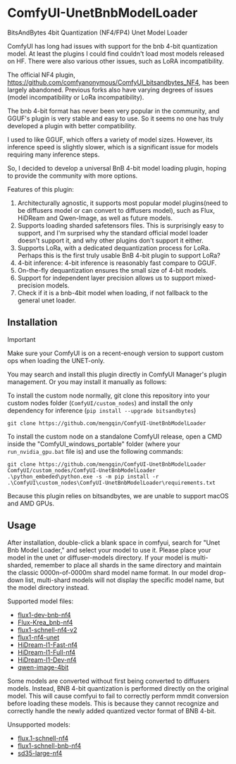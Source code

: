 # ComfyUI-UnetBnbModelLoader

BitsAndBytes 4bit Quantization (NF4/FP4) Unet Model Loader

ComfyUI has long had issues with support for the bnb 4-bit quantization model. At least the plugins I could find couldn't load most models released on HF. There were also various other issues, such as LoRA incompatibility.

The official NF4 plugin, https://github.com/comfyanonymous/ComfyUI_bitsandbytes_NF4, has been largely abandoned. Previous forks also have varying degrees of issues (model incompatibility or LoRa incompatibility).

The bnb 4-bit format has never been very popular in the community, and GGUF's plugin is very stable and easy to use. So it seems no one has truly developed a plugin with better compatibility.

I used to like GGUF, which offers a variety of model sizes. However, its inference speed is slightly slower, which is a significant issue for models requiring many inference steps.

So, I decided to develop a universal BnB 4-bit model loading plugin, hoping to provide the community with more options.

Features of this plugin:

1. Architecturally agnostic, it supports most popular model plugins(need to be diffusers model or can convert to diffusers model), such as Flux, HiDReam and Qwen-Image, as well as future models.
2. Supports loading sharded safetensors files. This is surprisingly easy to support, and I'm surprised why the standard official model loader doesn't support it, and why other plugins don't support it either.
3. Supports LoRa, with a dedicated dequantization process for LoRa. Perhaps this is the first truly usable BnB 4-bit plugin to support LoRa?
4. 4-bit inference: 4-bit inference is reasonably fast compare to GGUF.
5. On-the-fly dequantization ensures the small size of 4-bit models.
6. Support for independent layer precision allows us to support mixed-precision models.
7. Check if it is a bnb-4bit model when loading, if not fallback to the general unet loader.

## Installation

> [!IMPORTANT]  
> Make sure your ComfyUI is on a recent-enough version to support custom ops when loading the UNET-only.

You may search and install this plugin directly in ComfyUI Manager's plugin management. Or you may install it manually as follows:

To install the custom node normally, git clone this repository into your custom nodes folder (`ComfyUI/custom_nodes`) and install the only dependency for inference (`pip install --upgrade bitsandbytes`)

```
git clone https://github.com/mengqin/ComfyUI-UnetBnbModelLoader
```

To install the custom node on a standalone ComfyUI release, open a CMD inside the "ComfyUI_windows_portable" folder (where your `run_nvidia_gpu.bat` file is) and use the following commands:

```
git clone https://github.com/mengqin/ComfyUI-UnetBnbModelLoader ComfyUI/custom_nodes/ComfyUI-UnetBnbModelLoader
.\python_embeded\python.exe -s -m pip install -r .\ComfyUI\custom_nodes\ComfyUI-UnetBnbModelLoader\requirements.txt
```

Because this plugin relies on bitsandbytes, we are unable to support macOS and AMD GPUs.

## Usage

After installation, double-click a blank space in comfyui, search for "Unet Bnb Model Loader," and select your model to use it. Please place your model in the unet or diffuser-models directory.
If your model is multi-sharded, remember to place all shards in the same directory and maintain the classic 0000n-of-0000m shard model name format. In our model drop-down list, multi-shard models will not display the specific model name, but the model directory instead.

Supported model files:

- [flux1-dev-bnb-nf4](https://huggingface.co/lllyasviel/flux1-dev-bnb-nf4)
- [Flux-Krea_bnb-nf4](https://huggingface.co/AcademiaSD/Flux-Krea_bnb-nf4)
- [flux1-schnell-nf4-v2](https://huggingface.co/duuuuuuuden/flux1-schnell-nf4-v2)
- [flux1-nf4-unet](https://huggingface.co/silveroxides/flux1-nf4-unet)
- [HiDream-I1-Fast-nf4](https://huggingface.co/azaneko/HiDream-I1-Fast-nf4)
- [HiDream-I1-Full-nf4](https://huggingface.co/azaneko/HiDream-I1-Full-nf4)
- [HiDream-I1-Dev-nf4](https://huggingface.co/azaneko/HiDream-I1-Dev-nf4)
- [qwen-image-4bit](https://huggingface.co/ovedrive/qwen-image-4bit)

Some models are converted without first being converted to diffusers models. Instead, BNB 4-bit quantization is performed directly on the original model. This will cause comfyui to fail to correctly perform mmdit conversion before loading these models. This is because they cannot recognize and correctly handle the newly added quantized vector format of BNB 4-bit.

Unsupported models:

- [flux.1-schnell-nf4](https://huggingface.co/gradjitta/flux.1-schnell-nf4)
- [flux1-schnell-bnb-nf4](https://huggingface.co/Keffisor21/flux1-schnell-bnb-nf4)
- [sd35-large-nf4](https://huggingface.co/sayakpaul/sd35-large-nf4)
